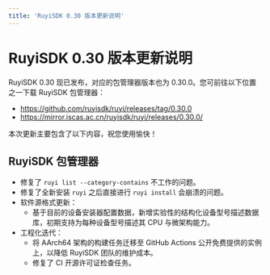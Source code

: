 ```yaml
---
title: 'RuyiSDK 0.30 版本更新说明'
---
```


# RuyiSDK 0.30 版本更新说明

RuyiSDK 0.30 现已发布，对应的包管理器版本也为 0.30.0。您可前往以下位置之一下载 RuyiSDK 包管理器：

* https://github.com/ruyisdk/ruyi/releases/tag/0.30.0
* https://mirror.iscas.ac.cn/ruyisdk/ruyi/releases/0.30.0/

本次更新主要包含了以下内容，祝您使用愉快！

## RuyiSDK 包管理器

* 修复了 `ruyi list --category-contains` 不工作的问题。
* 修复了全新安装 `ruyi` 之后直接进行 `ruyi install` 会崩溃的问题。
* 软件源格式更新：
    * 基于目前的设备安装器配置数据，新增实验性的结构化设备型号描述数据库，初期支持为每种设备型号描述其 CPU 与微架构能力。
* 工程化迭代：
    * 将 AArch64 架构的构建任务迁移至 GitHub Actions 公开免费提供的实例上，以降低 RuyiSDK 团队的维护成本。
    * 修复了 CI 开源许可证检查任务。
